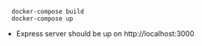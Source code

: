 ```
  docker-compose build
  docker-compose up
```
- Express server should be up on http://localhost:3000
